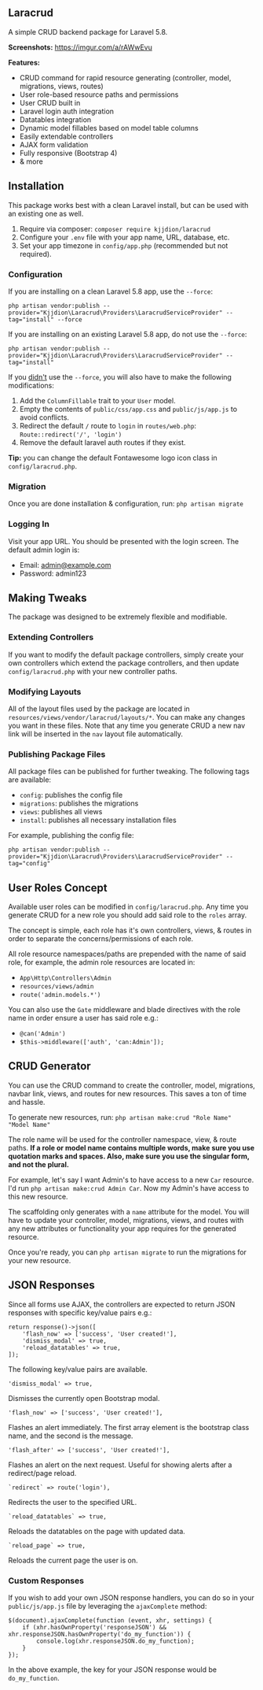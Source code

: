 ## Laracrud

A simple CRUD backend package for Laravel 5.8.

**Screenshots:** https://imgur.com/a/rAWwEvu

**Features:**

- CRUD command for rapid resource generating (controller, model, migrations, views, routes)
- User role-based resource paths and permissions
- User CRUD built in
- Laravel login auth integration
- Datatables integration
- Dynamic model fillables based on model table columns
- Easily extendable controllers
- AJAX form validation
- Fully responsive (Bootstrap 4)
- & more

## Installation

This package works best with a clean Laravel install, but can be used with an existing one as well.

1. Require via composer: `composer require kjjdion/laracrud`
2. Configure your `.env` file with your app name, URL, database, etc.
3. Set your app timezone in `config/app.php` (recommended but not required).

### Configuration

If you are installing on a clean Laravel 5.8 app, use the `--force`:

    php artisan vendor:publish --provider="Kjjdion\Laracrud\Providers\LaracrudServiceProvider" --tag="install" --force

If you are installing on an existing Laravel 5.8 app, do not use the `--force`:

    php artisan vendor:publish --provider="Kjjdion\Laracrud\Providers\LaracrudServiceProvider" --tag="install"
    
If you [didn't](https://www.youtube.com/watch?v=WWaLxFIVX1s) use the `--force`, you will also have to make the following modifications:

1. Add the `ColumnFillable` trait to your `User` model.
2. Empty the contents of `public/css/app.css` and `public/js/app.js` to avoid conflicts.
2. Redirect the default `/` route to `login` in `routes/web.php`: `Route::redirect('/', 'login')`
3. Remove the default laravel auth routes if they exist.

**Tip:** you can change the default Fontawesome logo icon class in `config/laracrud.php`.

### Migration

Once you are done installation & configuration, run: `php artisan migrate`

### Logging In

Visit your app URL. You should be presented with the login screen. The default admin login is:

- Email: admin@example.com
- Password: admin123

## Making Tweaks

The package was designed to be extremely flexible and modifiable.

### Extending Controllers

If you want to modify the default package controllers, simply create your own controllers which extend the package controllers, and then update `config/laracrud.php` with your new controller paths.

### Modifying Layouts

All of the layout files used by the package are located in `resources/views/vendor/laracrud/layouts/*`. You can make any changes you want in these files. Note that any time you generate CRUD a new nav link will be inserted in the `nav` layout file automatically.

### Publishing Package Files

All package files can be published for further tweaking. The following tags are available: 

- `config`: publishes the config file
- `migrations`: publishes the migrations
- `views`: publishes all views
- `install`: publishes all necessary installation files

For example, publishing the config file:

    php artisan vendor:publish --provider="Kjjdion\Laracrud\Providers\LaracrudServiceProvider" --tag="config"

## User Roles Concept

Available user roles can be modified in `config/laracrud.php`. Any time you generate CRUD for a new role you should add said role to the `roles` array.

The concept is simple, each role has it's own controllers, views, & routes in order to separate the concerns/permissions of each role.

All role resource namespaces/paths are prepended with the name of said role, for example, the admin role resources are located in:

- `App\Http\Controllers\Admin`
- `resources/views/admin`
- `route('admin.models.*')`

You can also use the `Gate` middleware and blade directives with the role name in order ensure a user has said role e.g.:

- `@can('Admin')`
- `$this->middleware(['auth', 'can:Admin']);`

## CRUD Generator

You can use the CRUD command to create the controller, model, migrations, navbar link, views, and routes for new resources. This saves a ton of time and hassle.

To generate new resources, run: `php artisan make:crud "Role Name" "Model Name"`

The role name will be used for the controller namespace, view, & route paths. **If a role or model name contains multiple words, make sure you use quotation marks and spaces. Also, make sure you use the singular form, and not the plural.**

For example, let's say I want Admin's to have access to a new `Car` resource. I'd run `php artisan make:crud Admin Car`. Now my Admin's have access to this new resource.

The scaffolding only generates with a `name` attribute for the model. You will have to update your controller, model, migrations, views, and routes with any new attributes or functionality your app requires for the generated resource.

Once you're ready, you can `php artisan migrate` to run the migrations for your new resource.

## JSON Responses

Since all forms use AJAX, the controllers are expected to return JSON responses with specific key/value pairs e.g.:

    return response()->json([
        'flash_now' => ['success', 'User created!'],
        'dismiss_modal' => true,
        'reload_datatables' => true,
    ]);

The following key/value pairs are available.

    'dismiss_modal' => true,

Dismisses the currently open Bootstrap modal.

    'flash_now' => ['success', 'User created!'],
    
Flashes an alert immediately. The first array element is the bootstrap class name, and the second is the message.

    'flash_after' => ['success', 'User created!'],
    
Flashes an alert on the next request. Useful for showing alerts after a redirect/page reload.

    `redirect` => route('login'),
    
Redirects the user to the specified URL.

    `reload_datatables` => true,
    
Reloads the datatables on the page with updated data.

    `reload_page` => true,
    
Reloads the current page the user is on.

### Custom Responses

If you wish to add your own JSON response handlers, you can do so in your `public/js/app.js` file by leveraging the `ajaxComplete` method:

    $(document).ajaxComplete(function (event, xhr, settings) {
        if (xhr.hasOwnProperty('responseJSON') && xhr.responseJSON.hasOwnProperty('do_my_function')) {
            console.log(xhr.responseJSON.do_my_function);
        }
    });
    
In the above example, the key for your JSON response would be `do_my_function`.